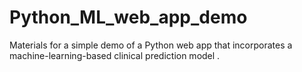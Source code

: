 # Python_ML_web_app_demo
Materials for a simple demo of a Python web app that incorporates a machine-learning-based clinical prediction model .
